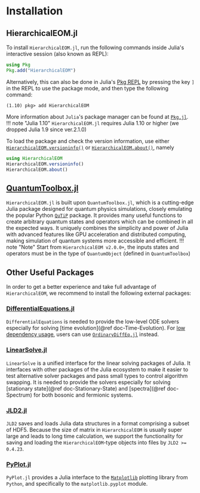 # Installation

## HierarchicalEOM.jl
To install `HierarchicalEOM.jl`, run the following commands inside Julia's interactive session (also known as REPL):
```julia
using Pkg
Pkg.add("HierarchicalEOM")
```
Alternatively, this can also be done in Julia's [Pkg REPL](https://julialang.github.io/Pkg.jl/v1/getting-started/) by pressing the key `]` in the REPL to use the package mode, and then type the following command:
```julia-REPL
(1.10) pkg> add HierarchicalEOM
```
More information about `Julia`'s package manager can be found at [`Pkg.jl`](https://julialang.github.io/Pkg.jl/v1/).  
!!! note "Julia 1.10"
    `HierarchicalEOM.jl` requires Julia 1.10 or higher (we dropped Julia 1.9 since ver.2.1.0)

To load the package and check the version information, use either [`HierarchicalEOM.versioninfo()`](@ref) or [`HierarchicalEOM.about()`](@ref), namely
```julia
using HierarchicalEOM
HierarchicalEOM.versioninfo()
HierarchicalEOM.about()
```

## [QuantumToolbox.jl](https://github.com/qutip/QuantumToolbox.jl)
`HierarchicalEOM.jl` is built upon `QuantumToolbox.jl`, which is a cutting-edge Julia package designed for quantum physics simulations, closely emulating the popular Python [`QuTiP`](https://qutip.org/) package. It provides many useful functions to create arbitrary quantum states and operators which can be combined in all the expected ways. It uniquely combines the simplicity and power of Julia with advanced features like GPU acceleration and distributed computing, making simulation of quantum systems more accessible and efficient.
!!! note "Note" 
    Start from `HierarchicalEOM v2.0.0+`, the inputs states and operators must be in the type of `QuantumObject` (defined in `QuantumToolbox`)

## Other Useful Packages
In order to get a better experience and take full advantage of `HierarchicalEOM`, we recommend to install the following external packages:

### [DifferentialEquations.jl](https://diffeq.sciml.ai/stable/)
`DifferentialEquations` is needed to provide the low-level ODE solvers especially for solving [time evolution](@ref doc-Time-Evolution). For [low dependency usage](https://diffeq.sciml.ai/stable/features/low_dep/), users can use [`OrdinaryDiffEq.jl`](https://github.com/JuliaDiffEq/OrdinaryDiffEq.jl) instead.

### [LinearSolve.jl](http://linearsolve.sciml.ai/stable/)
`LinearSolve` is a unified interface for the linear solving packages of Julia. It interfaces with other packages of the Julia ecosystem to make it easier to test alternative solver packages and pass small types to control algorithm swapping. It is needed to provide the solvers especially for solving [stationary state](@ref doc-Stationary-State) and [spectra](@ref doc-Spectrum) for both bosonic and fermionic systems.

### [JLD2.jl](https://juliaio.github.io/JLD2.jl/stable/)
`JLD2` saves and loads Julia data structures in a format comprising a subset of HDF5. Because the size of matrix in `HierarchicalEOM` is usually super large and leads to long time calculation, we support the functionality for saving and loading the `HierarchicalEOM`-type objects into files by `JLD2 >= 0.4.23`.

### [PyPlot.jl](https://github.com/JuliaPy/PyPlot.jl)
`PyPlot.jl` provides a Julia interface to the [`Matplotlib`](https://matplotlib.org/) plotting library from `Python`, and specifically to the `matplotlib.pyplot` module.